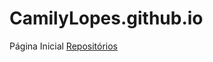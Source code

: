 # CamilyLopes.github.io
Página Inicial
<a href="file:///C:/Users/xicoa/Desktop/PT07%20HTML/passo%206/index.html">Repositórios</a>
